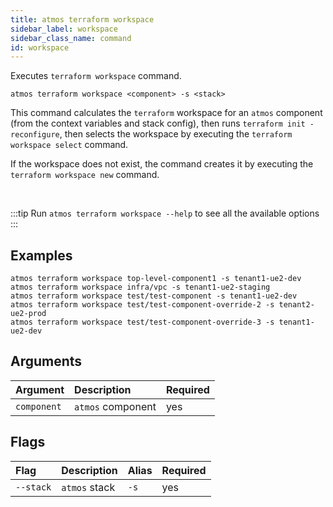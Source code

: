 ```yaml
---
title: atmos terraform workspace
sidebar_label: workspace
sidebar_class_name: command
id: workspace
---
```


Executes `terraform workspace` command.

```shell
atmos terraform workspace <component> -s <stack>
```

This command calculates the `terraform` workspace for an `atmos` component (from the context variables and stack config), then
runs `terraform init -reconfigure`, then selects the workspace by executing the `terraform workspace select` command.

If the workspace does not exist, the command creates it by executing the `terraform workspace new` command.

<br/>

:::tip
Run `atmos terraform workspace --help` to see all the available options
:::

## Examples

```shell
atmos terraform workspace top-level-component1 -s tenant1-ue2-dev
atmos terraform workspace infra/vpc -s tenant1-ue2-staging
atmos terraform workspace test/test-component -s tenant1-ue2-dev
atmos terraform workspace test/test-component-override-2 -s tenant2-ue2-prod
atmos terraform workspace test/test-component-override-3 -s tenant1-ue2-dev
```

## Arguments

| Argument     | Description        | Required |
|:-------------|:-------------------|:---------|
| `component`  | `atmos` component  | yes      |

## Flags

| Flag        | Description   | Alias | Required |
|:------------|:--------------|:------|:---------|
| `--stack`   | `atmos` stack | `-s`  | yes      |

